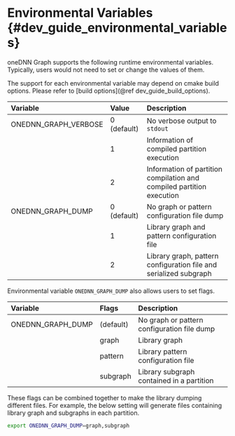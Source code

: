 # Environmental Variables {#dev_guide_environmental_variables}

oneDNN Graph supports the following runtime environmental variables. Typically,
users would not need to set or change the values of them.

The support for each environmental variable may depend on cmake build options.
Please refer to [build options](@ref dev_guide_build_options).

| Variable                  | Value       | Description
| :---                      | :---        |:---
| ONEDNN_GRAPH_VERBOSE      | 0 (default) | No verbose output to `stdout`
|                           | 1           | Information of compiled partition execution
|                           | 2           | Information of partition compilation and compiled partition execution
| ONEDNN_GRAPH_DUMP         | 0 (default) | No graph or pattern configuration file dump
|                           | 1           | Library graph and pattern configuration file
|                           | 2           | Library graph, pattern configuration file and serialized subgraph

Environmental variable `ONEDNN_GRAPH_DUMP` also allows users to set flags.

| Variable                  | Flags            | Description
| :---                      | :---             |:---
| ONEDNN_GRAPH_DUMP         | (default)        | No graph or pattern configuration file dump
|                           | graph            | Library graph
|                           | pattern          | Library pattern configuration file
|                           | subgraph         | Library subgraph contained in a partition

These flags can be combined together to make the library dumping different
files. For example, the below setting will generate files containing library
graph and subgraphs in each partition.

```bash
export ONEDNN_GRAPH_DUMP=graph,subgraph
```
